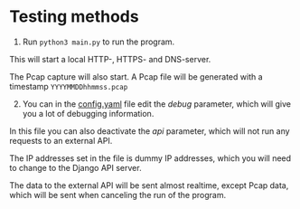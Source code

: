 # Testing methods


1. Run `python3 main.py` to run the program.

This will start a local HTTP-, HTTPS- and DNS-server.

The Pcap capture will also start. A Pcap file will be generated with a timestamp `YYYYMMDDhhmmss.pcap`

2. You can in the [config.yaml](/modules/config.yaml) file edit the *debug* parameter, which will give you a lot of debugging information.

In this file you can also deactivate the *api* parameter, which will not run any requests to an external API.

The IP addresses set in the file is dummy IP addresses, which you will need to change to the Django API server.

The data to the external API will be sent almost realtime, except Pcap data, which will be sent when canceling the run of the program.
